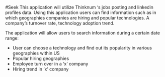#Seek
This application will utilize Thinknum ‘s jobs posting and linkedin profiles data. 
Using this application users can find information such as in which geographies companies are hiring and popular technologies. A company’s turnover rate, technology adoption trend.

The application will allow users to search information during a certain date range:
-	User can choose a technology and find out its popularity in various geographies within US
-	Popular hiring geographies
-	Employee turn over in a ‘x’ company 
-	Hiring trend in ‘x’ company 

